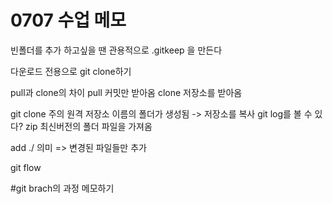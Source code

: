 # 0707 수업 메모

빈폴더를 추가 하고싶을 땐 관용적으로 
.gitkeep 을 만든다

다운로드 전용으로 git clone하기

pull과 clone의 차이
pull 커밋만 받아옴
clone 저장소를 받아옴

git clone
주의
원격 저장소 이름의 폴더가 생성됨
-> 저장소를 복사
git log를 볼 수 있다?
 zip
최신버전의 폴더 파일을 가져옴

add ./ 의미 => 변경된 파일들만 추가

git flow

#git brach의 과정 메모하기